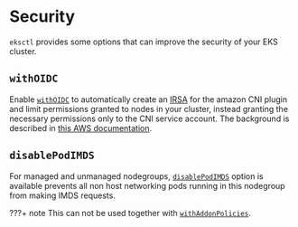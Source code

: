 # Security

`eksctl` provides some options that can improve the security of your EKS cluster.

## `withOIDC`

Enable [`withOIDC`](/usage/schema/#iam-withOIDC) to automatically create an [IRSA](/usage/iamserviceaccounts/) for the amazon CNI plugin and
limit permissions granted to nodes in your cluster, instead granting the necessary permissions
only to the CNI service account. The background is described in [this AWS
documentation](https://docs.aws.amazon.com/eks/latest/userguide/cni-iam-role.html).

## `disablePodIMDS`

For managed and unmanaged nodegroups, [`disablePodIMDS`](/usage/schema/#nodeGroups-disablePodIMDS) option is available prevents all
non host networking pods running in this nodegroup from making IMDS requests.

???+ note
    This can not be used together with [`withAddonPolicies`](/usage/iam-policies/).

